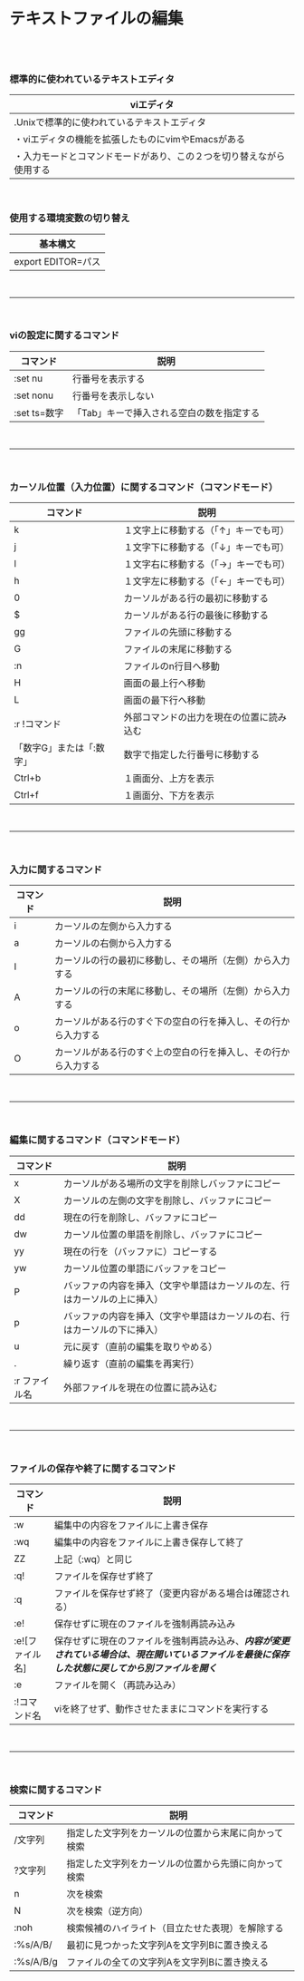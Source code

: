 # テキストファイルの編集
<br>
<br>

### 標準的に使われているテキストエディタ

| viエディタ |  
|--|
| .Unixで標準的に使われているテキストエディタ |
| ・viエディタの機能を拡張したものにvimやEmacsがある |
| ・入力モードとコマンドモードがあり、この２つを切り替えながら使用する | 

<br>

### 使用する環境変数の切り替え

| 基本構文 |
| -- |
| export EDITOR=パス |

<br>

----------------------------

<br>

### viの設定に関するコマンド

| コマンド | 説明 |
|--|--|
| :set nu | 行番号を表示する |
| :set nonu | 行番号を表示しない |
| :set ts=数字 | 「Tab」キーで挿入される空白の数を指定する |

<br>

------------------

<br>

### カーソル位置（入力位置）に関するコマンド（コマンドモード）

| コマンド | 説明 |
|--|--|
| k | １文字上に移動する（「↑」キーでも可） |
| j | １文字下に移動する（「↓」キーでも可） |
| l | １文字右に移動する（「→」キーでも可） |
| h | １文字左に移動する（「←」キーでも可） |
| 0 | カーソルがある行の最初に移動する |
| $ | カーソルがある行の最後に移動する |
| gg | ファイルの先頭に移動する |
| G | ファイルの末尾に移動する |
| :n | ファイルのn行目へ移動 |
| H | 画面の最上行へ移動 |
| L | 画面の最下行へ移動 |
| :r !コマンド | 外部コマンドの出力を現在の位置に読み込む |
| 「数字G」または「:数字」 | 数字で指定した行番号に移動する |
| Ctrl+b | １画面分、上方を表示 |
| Ctrl+f | １画面分、下方を表示 |

<br>

----------------------------------

<br>

### 入力に関するコマンド
| コマンド | 説明 |
|--|--|
| i | カーソルの左側から入力する |
| a | カーソルの右側から入力する |
| I | カーソルの行の最初に移動し、その場所（左側）から入力する |
| A | カーソルの行の末尾に移動し、その場所（左側）から入力する |
| o | カーソルがある行のすぐ下の空白の行を挿入し、その行から入力する |
| O | カーソルがある行のすぐ上の空白の行を挿入し、その行から入力する |

<br>

---------------------

<br>

### 編集に関するコマンド（コマンドモード）
| コマンド | 説明 |
|--|--|
| x | カーソルがある場所の文字を削除しバッファにコピー |
| X | カーソルの左側の文字を削除し、バッファにコピー |
| dd | 現在の行を削除し、バッファにコピー |
| dw | カーソル位置の単語を削除し、バッファにコピー |
| yy | 現在の行を（バッファに）コピーする |
| yw | カーソル位置の単語にバッファをコピー |
| P | バッファの内容を挿入（文字や単語はカーソルの左、行はカーソルの上に挿入）
| p | バッファの内容を挿入（文字や単語はカーソルの右、行はカーソルの下に挿入） |
| u | 元に戻す（直前の編集を取りやめる） |
| . | 繰り返す（直前の編集を再実行） |
| :r ファイル名 | 外部ファイルを現在の位置に読み込む |

<br>

------------------------

<br>

### ファイルの保存や終了に関するコマンド

| コマンド | 説明 |
|--|--|
| :w | 編集中の内容をファイルに上書き保存 |
| :wq | 編集中の内容をファイルに上書き保存して終了 |
| ZZ | 上記（:wq）と同じ |
| :q! | ファイルを保存せず終了 |
| :q | ファイルを保存せず終了（変更内容がある場合は確認される） |
| :e! | 保存せずに現在のファイルを強制再読み込み |
| :e![ファイル名] | 保存せずに現在のファイルを強制再読み込み、***内容が変更されている場合は、現在開いているファイルを最後に保存した状態に戻してから別ファイルを開く***|
| :e | 	ファイルを開く（再読み込み） |
| :!コマンド名 | viを終了せず、動作させたままにコマンドを実行する |

<br>

------------------------

<br>

### 検索に関するコマンド

| コマンド | 説明 |
|--|--|
| /文字列 | 指定した文字列をカーソルの位置から末尾に向かって検索 |
| ?文字列 | 指定した文字列をカーソルの位置から先頭に向かって検索 |
| n | 次を検索 |
| N | 次を検索（逆方向） |
| :noh | 検索候補のハイライト（目立たせた表現）を解除する |
| :%s/A/B/ | 最初に見つかった文字列Aを文字列Bに置き換える |
| :%s/A/B/g | ファイルの全ての文字列Aを文字列Bに置き換える |
